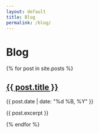 ```yaml
---
layout: default
title: Blog
permalink: /blog/
---
```


<h1>Blog</h1>

{% for post in site.posts %}
  <h2><a href="{{ post.url }}">{{ post.title }}</a></h2>
  <p>{{ post.date | date: "%d %B, %Y" }}</p>
  <p>{{ post.excerpt }}</p>
{% endfor %}

